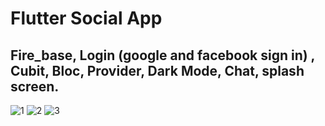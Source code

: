 
# Flutter Social App
## Fire_base, Login (google and facebook sign in) , Cubit, Bloc, Provider, Dark Mode, Chat, splash screen.

![1](https://firebasestorage.googleapis.com/v0/b/test3-12053.appspot.com/o/mxh%2FScreenshot_20230331-152546.jpg?alt=media&token=d98b0459-0fe1-4e94-b812-6c1838e13f23)
![2](https://firebasestorage.googleapis.com/v0/b/test3-12053.appspot.com/o/mxh%2FScreenshot_20230331-152546.jpg?alt=media&token=d98b0459-0fe1-4e94-b812-6c1838e13f23)
![3](https://firebasestorage.googleapis.com/v0/b/test3-12053.appspot.com/o/mxh%2FScreenshot_20230331-153034.jpg?alt=media&token=5980a888-acd1-4c4b-ae3e-eacb976716d2)
